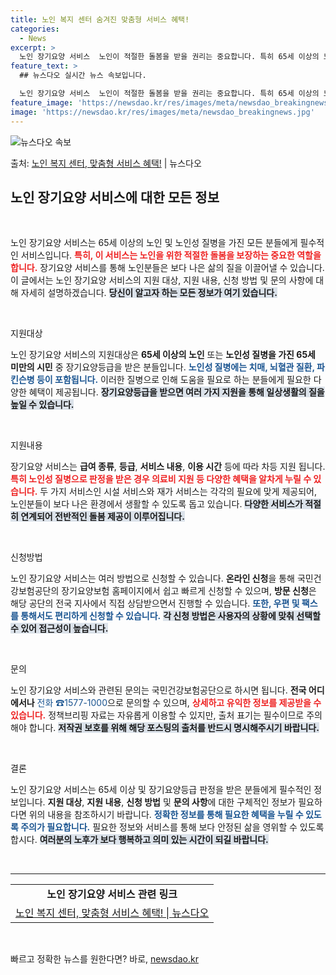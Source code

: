 ```yaml
---
title: 노인 복지 센터 숨겨진 맞춤형 서비스 혜택!
categories:
  - News
excerpt: >
  노인 장기요양 서비스  노인이 적절한 돌봄을 받을 권리는 중요합니다. 특히 65세 이상의 노인이나 장기요양등…
feature_text: >
  ## 뉴스다오 실시간 뉴스 속보입니다.

  노인 장기요양 서비스  노인이 적절한 돌봄을 받을 권리는 중요합니다. 특히 65세 이상의 노인이나 장기요양등…
feature_image: 'https://newsdao.kr/res/images/meta/newsdao_breakingnews.jpg'
image: 'https://newsdao.kr/res/images/meta/newsdao_breakingnews.jpg'
---
```


![뉴스다오 속보](https://newsdao.kr/res/images/meta/newsdao_breakingnews.jpg)

<p>출처: <a href="https://newsdao.kr/4306" rel="dofollow">노인 복지 센터, 맞춤형 서비스 혜택!</a> | 뉴스다오</p>

<h2 data-ke-size="size26">노인 장기요양 서비스에 대한 모든 정보</h2>

<p data-ke-size="size16">&nbsp;</p>

노인 장기요양 서비스는 65세 이상의 노인 및 노인성 질병을 가진 모든 분들에게 필수적인 서비스입니다. <b><span style="color: #ee2323;">특히, 이 서비스는 노인을 위한 적절한 돌봄을 보장하는 중요한 역할을 합니다.</span></b> 장기요양 서비스를 통해 노인분들은 보다 나은 삶의 질을 이끌어낼 수 있습니다. 이 글에서는 노인 장기요양 서비스의 지원 대상, 지원 내용, 신청 방법 및 문의 사항에 대해 자세히 설명하겠습니다. <b><span style="background-color: #21538527;">당신이 알고자 하는 모든 정보가 여기 있습니다.</span></b>

<p data-ke-size="size16">&nbsp;</p>

지원대상

노인 장기요양 서비스의 지원대상은 <b>65세 이상의 노인</b> 또는 <b>노인성 질병을 가진 65세 미만의 시민</b> 중 장기요양등급을 받은 분들입니다. <b><span style="color: #1a5490;">노인성 질병에는 치매, 뇌혈관 질환, 파킨슨병 등이 포함됩니다.</span></b> 이러한 질병으로 인해 도움을 필요로 하는 분들에게 필요한 다양한 혜택이 제공됩니다. <b><span style="background-color: #21538527;">장기요양등급을 받으면 여러 가지 지원을 통해 일상생활의 질을 높일 수 있습니다.</span></b>

<p data-ke-size="size16">&nbsp;</p>

지원내용

장기요양 서비스는 <b>급여 종류</b>, <b>등급</b>, <b>서비스 내용</b>, <b>이용 시간</b> 등에 따라 차등 지원 됩니다. <b><span style="color: #ee2323;">특히 노인성 질병으로 판정을 받은 경우 의료비 지원 등 다양한 혜택을 알차게 누릴 수 있습니다.</span></b> 두 가지 서비스인 시설 서비스와 재가 서비스는 각각의 필요에 맞게 제공되어, 노인분들이 보다 나은 환경에서 생활할 수 있도록 돕고 있습니다. <b><span style="background-color: #21538527;">다양한 서비스가 적절히 연계되어 전반적인 돌봄 제공이 이루어집니다.</span></b>

<p data-ke-size="size16">&nbsp;</p>

신청방법

노인 장기요양 서비스는 여러 방법으로 신청할 수 있습니다. <b>온라인 신청</b>을 통해 국민건강보험공단의 장기요양보험 홈페이지에서 쉽고 빠르게 신청할 수 있으며, <b>방문 신청</b>은 해당 공단의 전국 지사에서 직접 상담받으면서 진행할 수 있습니다. <b><span style="color: #1a5490;">또한, 우편 및 팩스를 통해서도 편리하게 신청할 수 있습니다.</span></b> <b><span style="background-color: #21538527;">각 신청 방법은 사용자의 상황에 맞춰 선택할 수 있어 접근성이 높습니다.</span></b>

<p data-ke-size="size16">&nbsp;</p>

문의

노인 장기요양 서비스와 관련된 문의는 국민건강보험공단으로 하시면 됩니다. <b>전국 어디에서나</b> <span style="color: #1a5490;">전화 ☎1577-1000</span>으로 문의할 수 있으며, <b><span style="color: #ee2323;">상세하고 유익한 정보를 제공받을 수 있습니다.</span></b> 정책브리핑 자료는 자유롭게 이용할 수 있지만, 출처 표기는 필수이므로 주의해야 합니다. <b><span style="background-color: #21538527;">저작권 보호를 위해 해당 포스팅의 출처를 반드시 명시해주시기 바랍니다.</span></b>

<p data-ke-size="size16">&nbsp;</p>

결론

노인 장기요양 서비스는 65세 이상 및 장기요양등급 판정을 받은 분들에게 필수적인 정보입니다. <b>지원 대상</b>, <b>지원 내용</b>, <b>신청 방법</b> 및 <b>문의 사항</b>에 대한 구체적인 정보가 필요하다면 위의 내용을 참조하시기 바랍니다. <b><span style="color: #1a5490;">정확한 정보를 통해 필요한 혜택을 누릴 수 있도록 주의가 필요합니다.</span></b> 필요한 정보와 서비스를 통해 보다 안정된 삶을 영위할 수 있도록 합시다. <b><span style="background-color: #21538527;">여러분의 노후가 보다 행복하고 의미 있는 시간이 되길 바랍니다.</span></b>

<p data-ke-size="size16">&nbsp;</p>

<hr />

<table>
    <tr>
        <td style="text-align: center; height: 17px;"><b>노인 장기요양 서비스 관련 링크</b></td>
    </tr>
    <tr>
        <td style="text-align: center; height: 17px;"><a href="https://newsdao.kr/4306">노인 복지 센터, 맞춤형 서비스 혜택! | 뉴스다오</a></td>
    </tr>
</table>

<p data-ke-size="size16">&nbsp;</p> 

빠르고 정확한 뉴스를 원한다면? 바로, <a href="https://newsdao.kr" rel="dofollow">newsdao.kr</a>


